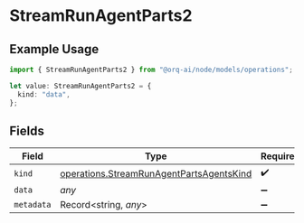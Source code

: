 # StreamRunAgentParts2

## Example Usage

```typescript
import { StreamRunAgentParts2 } from "@orq-ai/node/models/operations";

let value: StreamRunAgentParts2 = {
  kind: "data",
};
```

## Fields

| Field                                                                                                | Type                                                                                                 | Required                                                                                             | Description                                                                                          |
| ---------------------------------------------------------------------------------------------------- | ---------------------------------------------------------------------------------------------------- | ---------------------------------------------------------------------------------------------------- | ---------------------------------------------------------------------------------------------------- |
| `kind`                                                                                               | [operations.StreamRunAgentPartsAgentsKind](../../models/operations/streamrunagentpartsagentskind.md) | :heavy_check_mark:                                                                                   | N/A                                                                                                  |
| `data`                                                                                               | *any*                                                                                                | :heavy_minus_sign:                                                                                   | N/A                                                                                                  |
| `metadata`                                                                                           | Record<string, *any*>                                                                                | :heavy_minus_sign:                                                                                   | N/A                                                                                                  |